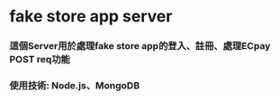 # fake store app server
### 這個Server用於處理fake store app的登入、註冊、處理ECpay POST req功能
### 使用技術: Node.js、MongoDB
